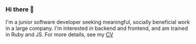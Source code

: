 ### Hi there 👋

I'm a junior software developer seeking meaningful, socially beneficial work in a large company.
I'm interested in backend and frontend, and am trained in Ruby and JS. 
For more details, see my [CV](http://github.com/acavalla/CV)
<!--
**acavalla/acavalla** is a ✨ _special_ ✨ repository because its `README.md` (this file) appears on your GitHub profile.

Here are some ideas to get you started:

- 🔭 I’m currently working on ...
- 🌱 I’m currently learning ...
- 👯 I’m looking to collaborate on ...
- 🤔 I’m looking for help with ...
- 💬 Ask me about ...
- 📫 How to reach me: ...
- 😄 Pronouns: ...
- ⚡ Fun fact: ...
-->
